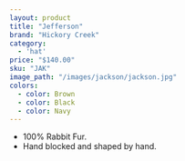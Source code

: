 ```yaml
---
layout: product
title: "Jefferson"
brand: "Hickory Creek"
category: 
  - 'hat'
price: "$140.00"
sku: "JAK"
image_path: "/images/jackson/jackson.jpg"
colors:
  - color: Brown
  - color: Black
  - color: Navy
---
```


* 100% Rabbit Fur.
* Hand blocked and shaped by hand.
